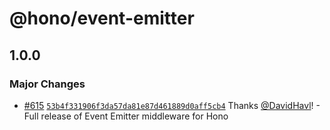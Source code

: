 # @hono/event-emitter

## 1.0.0

### Major Changes

- [#615](https://github.com/honojs/middleware/pull/615) [`53b4f331906f3da57da81e87d461889d0aff5cb4`](https://github.com/honojs/middleware/commit/53b4f331906f3da57da81e87d461889d0aff5cb4) Thanks [@DavidHavl](https://github.com/DavidHavl)! - Full release of Event Emitter middleware for Hono
